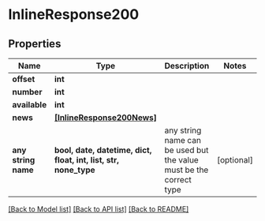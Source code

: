 # InlineResponse200


## Properties
Name | Type | Description | Notes
------------ | ------------- | ------------- | -------------
**offset** | **int** |  | 
**number** | **int** |  | 
**available** | **int** |  | 
**news** | [**[InlineResponse200News]**](InlineResponse200News.md) |  | 
**any string name** | **bool, date, datetime, dict, float, int, list, str, none_type** | any string name can be used but the value must be the correct type | [optional]

[[Back to Model list]](../README.md#documentation-for-models) [[Back to API list]](../README.md#documentation-for-api-endpoints) [[Back to README]](../README.md)


